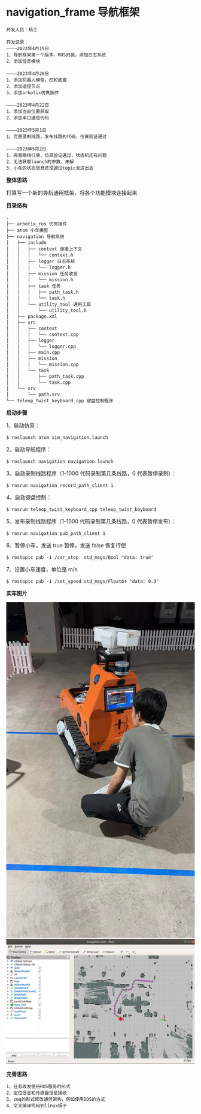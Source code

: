 # navigation_frame 导航框架

```
开发人员：杨工

开发记录：
————2023年4月19日
1、导航框架第一个版本，ROS封装，添加日志系统
2、添加任务模块

————2023年4月20日
1、添加机器人模型，四轮底盘
2、添加遥控节点
3、添加arbotix仿真插件

————2023年4月22日
1、添加当前位置获取
2、添加串口通信代码

————2023年5月1日
1、完善录制线路，发布线路的代码，仿真验证通过

————2023年5月2日
1、完善跟线行使，仿真验证通过，状态机还有问题
2、无法获取launch的参数，未解
3、小车的状态信息还没通过topic发送出去
```

**整体思路**

打算写一个新的导航通用框架，将各个功能模块连接起来

**目录结构**

```
.
├── arbotix_ros 仿真插件
├── atom 小车模型
├── navigation 导航系统
│   ├── include
│   │   ├── context 连接上下文
│   │   │   └── context.h
│   │   ├── logger 日志系统
│   │   │   └── logger.h
│   │   ├── mission 任务收发
│   │   │   └── mission.h
│   │   ├── task 任务
│   │   │   ├── path_task.h
│   │   │   └── task.h
│   │   └── utility_tool 通用工具
│   │       └── utility_tool.h
│   ├── package.xml
│   ├── src
│   │   ├── context
│   │   │   └── context.cpp
│   │   ├── logger
│   │   │   └── logger.cpp
│   │   ├── main.cpp
│   │   ├── mission
│   │   │   └── mission.cpp
│   │   └── task
│   │       ├── path_task.cpp
│   │       └── task.cpp
│   └── srv
│       └── path.srv
└── teleop_twist_keyboard_cpp 键盘控制程序
```

**启动步骤**

1、启动仿真：

```
$ roslaunch atom sim_navigation.launch
```

2、启动导航程序：

```
$ roslaunch navigation navigation.launch
```

3、启动录制线路程序（1-1000 代码录制第几条线路，0 代表暂停录制）：

```
$ rosrun navigation record_path_client 1
```

4、启动键盘控制：

```
$ rosrun teleop_twist_keyboard_cpp teleop_twist_keyboard
```

5、发布录制线路程序（1-1000 代码录制第几条线路，0 代表暂停发布）：

```
$ rosrun navigation pub_path_client 1
```

6、暂停小车，发送 true 暂停，发送 false 恢复行使

```
$ rostopic pub -1 /car_stop  std_msgs/Bool "data: true"
```

7、设置小车速度，单位是 m/s

```
$ rostopic pub -1 /set_speed std_msgs/Float64 "data: 0.3"
```

**实车图片**

![Image text](https://github.com/haicheng12/navigation_frame/blob/main/img/car_img.jpg)
![Image text](https://github.com/haicheng12/navigation_frame/blob/main/img/car_sim.png)

**完善思路**

```
1、任务收发使用ROS服务的形式
2、定位信息和传感器信息接收
3、zmq的形式修改通信架构，例如使用DDS的方式
4、交叉编译代码到linux板子
```
